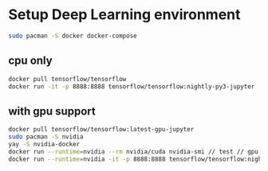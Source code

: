 # Setup Deep Learning environment
```bash
sudo pacman -S docker docker-compose
```

## cpu only
```bash
docker pull tensorflow/tensorflow
docker run -it -p 8888:8888 tensorflow/tensorflow:nightly-py3-jupyter
```

## with gpu support
```bash
docker pull tensorflow/tensorflow:latest-gpu-jupyter
sudo pacman -S nvidia
yay -S nvidia-docker
docker run --runtime=nvidia --rm nvidia/cuda nvidia-smi // test // gpu
docker run --runtime=nvidia -it -p 8888:8888 tensorflow/tensorflow:nightly-py3-jupyter
```
